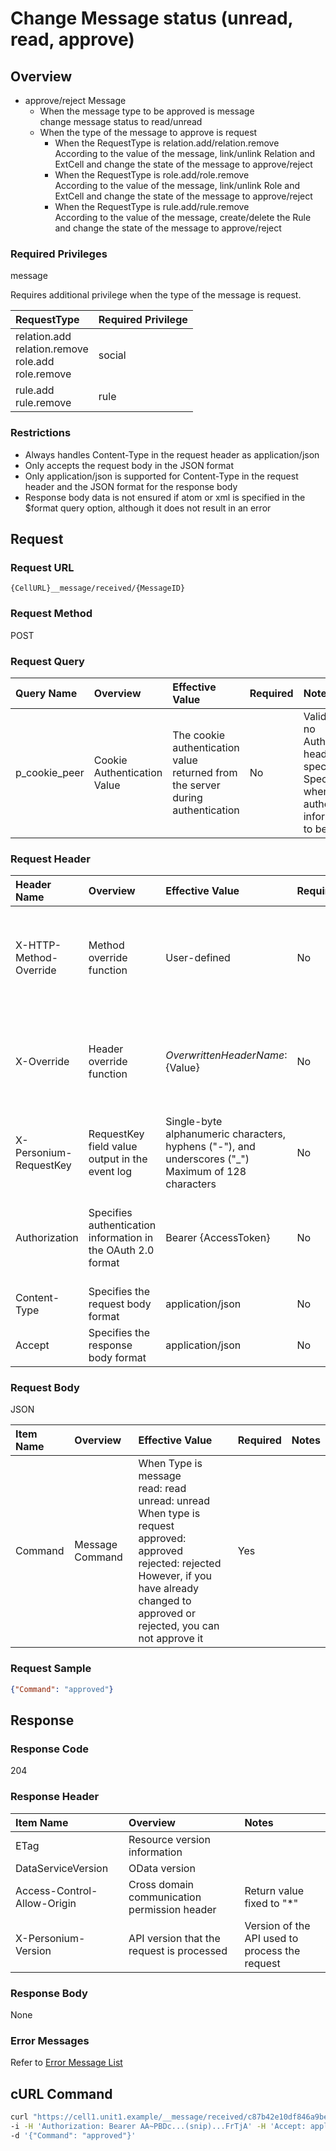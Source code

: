 # Change Message status  (unread, read, approve)

## Overview
* approve/reject Message  
  * When the message type to be approved is message  
    change message status to read/unread  
  * When the type of the message to approve is request  
    * When the RequestType is relation.add/relation.remove  
      According to the value of the message, link/unlink Relation and ExtCell and change the state of the message to approve/reject  
    * When the RequestType is role.add/role.remove  
      According to the value of the message, link/unlink Role and ExtCell and change the state of the message to approve/reject  
    * When the RequestType is rule.add/rule.remove  
      According to the value of the message, create/delete the Rule and change the state of the message to approve/reject  

### Required Privileges

message

Requires additional privilege when the type of the message is request.

|RequestType|Required Privilege|
|:--|:--|
|relation.add<br>relation.remove<br>role.add<br>role.remove|social|
|rule.add<br>rule.remove|rule|

### Restrictions

* Always handles Content-Type in the request header as application/json
* Only accepts the request body in the JSON format
* Only application/json is supported for Content-Type in the request header and the JSON format for the response body
* Response body data is not ensured if atom or xml is specified in the $format query option, although it does not result in an error


## Request

### Request URL

```
{CellURL}__message/received/{MessageID}
```

### Request Method

POST

### Request Query

|Query Name|Overview|Effective Value|Required|Notes|
|:--|:--|:--|:--|:--|
|p_cookie_peer|Cookie Authentication Value|The cookie authentication value returned from the server during authentication|No|Valid only if no Authorization header specified<br>Specify this when cookie authentication information is to be used|

### Request Header

|Header Name|Overview|Effective Value|Required|Notes|
|:--|:--|:--|:--|:--|
|X-HTTP-Method-Override|Method override function|User-defined|No|If you specify this value when requesting with the POST method, the specified value will be used as a method.|
|X-Override|Header override function|${OverwrittenHeaderName}:${Value}|No|Overwrite normal HTTP header value. To overwrite multiple headers, specify multiple X-Override headers.|
|X-Personium-RequestKey|RequestKey field value output in the event log|Single-byte alphanumeric characters, hyphens ("-"), and underscores ("_")<br>Maximum of 128 characters|No|PCS-${32 character string with UUID} by default|
|Authorization|Specifies authentication information in the OAuth 2.0 format|Bearer {AccessToken}|No|* Authentication tokens are the tokens acquired using the Authentication Token Acquisition API|
|Content-Type|Specifies the request body format|application/json|No|[application/json] by default|
|Accept|Specifies the response body format|application/json|No|[application/json] by default|

### Request Body

JSON

|Item Name|Overview|Effective Value|Required|Notes|
|:--|:--|:--|:--|:--|
|Command|Message Command|When Type is message<br> read: read<br> unread: unread<br>When type is request<br> approved: approved <br> rejected: rejected <br>However, if you have already changed to approved or rejected, you can not approve it|Yes||

### Request Sample

```JSON
{"Command": "approved"}
```


## Response

### Response Code

204

### Response Header

|Item Name|Overview|Notes|
|:--|:--|:--|
|ETag|Resource version information||
|DataServiceVersion|OData version||
|Access-Control-Allow-Origin|Cross domain communication permission header|Return value fixed to "*"|
|X-Personium-Version|API version that the request is processed|Version of the API used to process the request|

### Response Body

None

### Error Messages

Refer to [Error Message List](004_Error_Messages.md)


## cURL Command

```sh
curl "https://cell1.unit1.example/__message/received/c87b42e10df846a9bee842225d1383fe" -X POST \
-i -H 'Authorization: Bearer AA~PBDc...(snip)...FrTjA' -H 'Accept: application/json' \
-d '{"Command": "approved"}'
```
